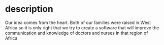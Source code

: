 # description
Our idea comes from the heart. Both of our families were raised in West Africa so it is only right that we try to create a software that will improve the communication and knowledge of doctors and nurses in that region of Africa
